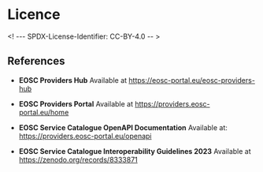 # Licence

<! --- SPDX-License-Identifier: CC-BY-4.0  -- >

## References

- **EOSC Providers Hub** Available at https://eosc-portal.eu/eosc-providers-hub

- **EOSC Providers Portal** Available at https://providers.eosc-portal.eu/home

- **EOSC Service Catalogue OpenAPI Documentation**  Available at: https://providers.eosc-portal.eu/openapi

- **EOSC Service Catalogue Interoperability Guidelines 2023** Available at https://zenodo.org/records/8333871

